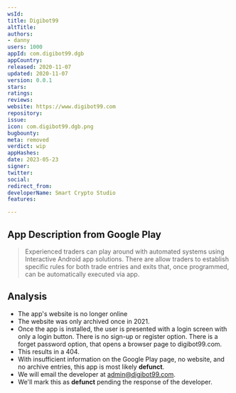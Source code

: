 ```yaml
---
wsId: 
title: Digibot99
altTitle: 
authors:
- danny
users: 1000
appId: com.digibot99.dgb
appCountry: 
released: 2020-11-07
updated: 2020-11-07
version: 0.0.1
stars: 
ratings: 
reviews: 
website: https://www.digibot99.com
repository: 
issue: 
icon: com.digibot99.dgb.png
bugbounty: 
meta: removed
verdict: wip
appHashes: 
date: 2023-05-23
signer: 
twitter: 
social: 
redirect_from: 
developerName: Smart Crypto Studio
features: 

---
```


## App Description from Google Play 

> Experienced traders can play around with automated systems using Interactive Android app solutions. There are allow traders to establish specific rules for both trade entries and exits that, once programmed, can be automatically executed via app.

## Analysis 

- The app's website is no longer online
- The website was only archived once in 2021.
- Once the app is installed, the user is presented with a login screen with only a login button. There is no sign-up or register option. There is a forget password option, that opens a browser page to digibot99.com. 
- This results in a 404. 
- With insufficient information on the Google Play page, no website, and no archive entries, this app is most likely **defunct**. 
- We will email the developer at admin@digibot99.com. 
- We'll mark this as **defunct** pending the response of the developer.

